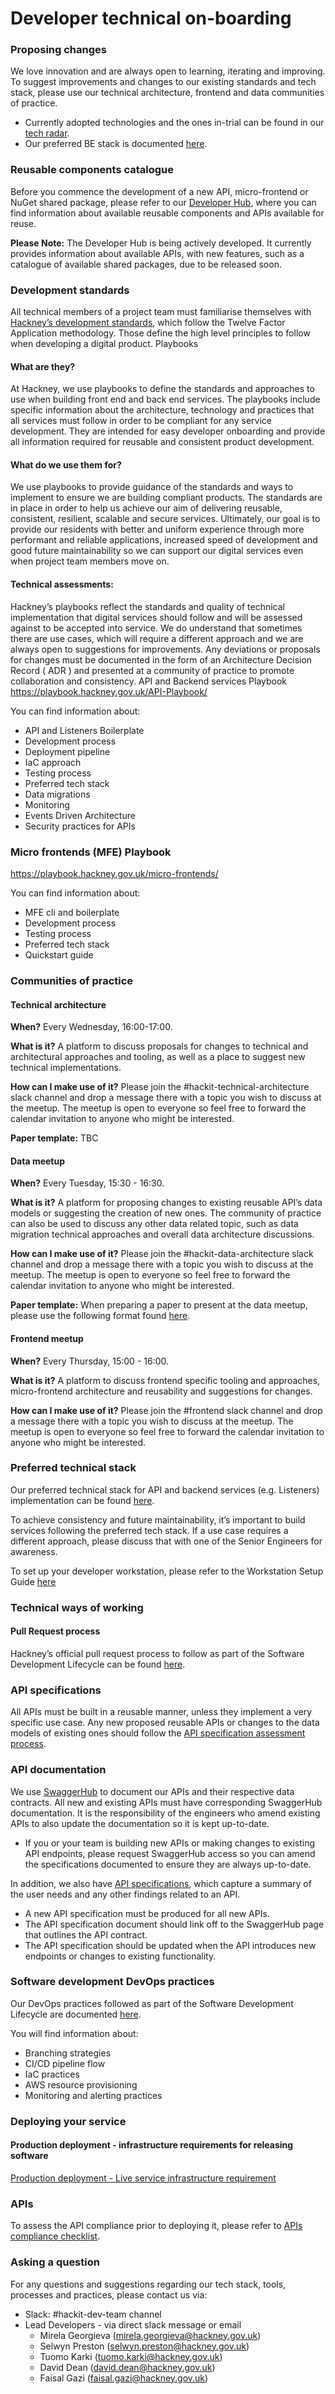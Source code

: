 # Developer technical on-boarding

### Proposing changes
We love innovation and are always open to learning, iterating and improving. To suggest improvements and changes to our existing standards and tech stack, please use our technical architecture, frontend and data communities of practice.
- Currently adopted technologies and the ones in-trial can be found in our [tech radar](https://playbook.hackney.gov.uk/tech-radar).
- Our preferred BE stack is documented [here](https://playbook.hackney.gov.uk/API-Playbook/preferred_tech_stack/).

### Reusable components catalogue
Before you commence the development of a new API, micro-frontend or NuGet shared package, please refer to our [Developer Hub](https://developer-api.hackney.gov.uk/), where you can find information about available reusable components and APIs available for reuse.

**Please Note:** The Developer Hub is being actively developed. It currently provides information about available APIs, with new features, such as a catalogue of available shared packages, due to be released soon.

### Development standards
All technical members of a project team must familiarise themselves with [Hackney’s development standards](https://playbook.hackney.gov.uk/ways-of-working/), which follow the Twelve Factor Application methodology. Those define the high level principles to follow when developing a digital product.
Playbooks

#### What are they?

At Hackney, we use playbooks to define the standards and approaches to use when building front end and back end services. The playbooks include specific information about the architecture, technology and practices that all services must follow in order to be compliant for any service development. They are intended for easy developer onboarding and provide all information required for reusable and consistent product development.

#### What do we use them for?

We use playbooks to provide guidance of the standards and ways to implement to ensure we are building compliant products. The standards are in place in order to help us achieve our aim of delivering reusable, consistent, resilient, scalable and secure services. Ultimately, our goal is to provide our residents with better and uniform experience through more performant and reliable applications, increased speed of development and good future maintainability so we can support our digital services even when project team members move on.

#### Technical assessments:

Hackney’s playbooks reflect the standards and quality of technical implementation that digital services should follow and will be assessed against to be accepted into service. We do understand that sometimes there are use cases, which will require a different approach and we are always open to suggestions for improvements. Any deviations or proposals for changes must be documented in the form of an Architecture Decision Record ( ADR ) and presented at a community of practice to promote collaboration and consistency.
API and Backend services Playbook
https://playbook.hackney.gov.uk/API-Playbook/

You can find information about:
- API and Listeners Boilerplate
- Development process
- Deployment pipeline
- IaC approach
- Testing process
- Preferred tech stack
- Data migrations
- Monitoring
- Events Driven Architecture
- Security practices for APIs

### Micro frontends (MFE) Playbook
https://playbook.hackney.gov.uk/micro-frontends/

You can find information about:
- MFE cli and boilerplate
- Development process
- Testing process
- Preferred tech stack
- Quickstart guide

### Communities of practice

#### Technical architecture

**When?** Every Wednesday, 16:00-17:00.

**What is it?** A platform to discuss proposals for changes to technical and architectural approaches and tooling, as well as a place to suggest new technical implementations.

**How can I make use of it?** Please join the #hackit-technical-architecture slack channel and drop a message there with a topic you wish to discuss at the meetup. The meetup is open to everyone so feel free to forward the calendar invitation to anyone who might be interested.

**Paper template:** TBC

#### Data meetup

**When?** Every Tuesday, 15:30 - 16:30.

**What is it?** A platform for proposing changes to existing reusable API’s data models or suggesting the creation of new ones. The community of practice can also be used to discuss any other data related topic, such as data migration technical approaches and overall data architecture discussions.

**How can I make use of it?** Please join the #hackit-data-architecture slack channel and drop a message there with a topic you wish to discuss at the meetup. The meetup is open to everyone so feel free to forward the calendar invitation to anyone who might be interested.

**Paper template:** When preparing a paper to present at the data meetup, please use the following format found [here](https://docs.google.com/document/d/1aIf6K7_ipH7QPtzzBFfSRBhoV98vPVKL5CaKWpLBrs8/edit?usp=sharing).


#### Frontend meetup

**When?** Every Thursday, 15:00 - 16:00.

**What is it?** A platform to discuss frontend specific tooling and approaches, micro-frontend architecture and reusability and suggestions for changes.

**How can I make use of it?** Please join the #frontend slack channel and drop a message there with a topic you wish to discuss at the meetup. The meetup is open to everyone so feel free to forward the calendar invitation to anyone who might be interested.

### Preferred technical stack
Our preferred technical stack for API and backend services (e.g. Listeners) implementation can be found [here](https://playbook.hackney.gov.uk/API-Playbook/preferred_tech_stack/).

To achieve consistency and future maintainability, it’s important to build services following the preferred tech stack. If a use case requires a different approach, please discuss that with one of the Senior Engineers for awareness.

To set up your developer workstation, please refer to the Workstation Setup Guide [here](https://docs.google.com/document/d/1PaID4hmDJPzW2onOaKytVL3qrTB_HyYW3_EWyRmWC48/edit?usp=sharing)

### Technical ways of working

#### Pull Request process
Hackney’s official pull request process to follow as part of the Software Development Lifecycle can be found [here](https://playbook.hackney.gov.uk/ways-of-working/).

### API specifications
All APIs must be built in a reusable manner, unless they implement a very specific use case. Any new proposed reusable APIs or changes to the data models of existing ones should follow the [API specification assessment process](https://playbook.hackney.gov.uk/api-specifications/assessment_process).


### API documentation
We use [SwaggerHub](https://app.swaggerhub.com/organizations/Hackney) to document our APIs and their respective data contracts. All new and existing APIs must have corresponding SwaggerHub documentation. It is the responsibility of the engineers who amend existing APIs to also update the documentation so it is kept up-to-date.
- If you or your team is building new APIs or making changes to existing API endpoints, please request SwaggerHub access so you can amend the specifications documented to ensure they are always up-to-date.

In addition, we also have [API specifications](https://playbook.hackney.gov.uk/api-specifications/), which capture a summary of the user needs and any other findings related to an API.
- A new API specification must be produced for all new APIs.
- The API specification document should link off to the SwaggerHub page that outlines the API contract.
- The API specification should be updated when the API introduces new endpoints or changes to existing functionality.

### Software development DevOps practices
Our DevOps practices followed as part of the Software Development Lifecycle are documented [here](https://playbook.hackney.gov.uk/API-Playbook/deployment_pipeline/).

You will find information about:
- Branching strategies
- CI/CD pipeline flow
- IaC practices
- AWS resource provisioning
- Monitoring and alerting practices

### Deploying your service
#### Production deployment - infrastructure requirements for releasing software
[Production deployment - Live service infrastructure requirement](https://docs.google.com/document/d/1UrT6u4j8AlyPf-aD_E4c30uH27MJgIJoVxYR9kKGzFw/edit)

### APIs
To assess the API compliance prior to deploying it, please refer to [APIs compliance checklist](./api_compliance.md).

### Asking a question
For any questions and suggestions regarding our tech stack, tools, processes and practices, please contact us via:

- Slack: #hackit-dev-team channel
- Lead Developers - via direct slack message or email
    - Mirela Georgieva (mirela.georgieva@hackney.gov.uk)
    - Selwyn Preston (selwyn.preston@hackney.gov.uk)
    - Tuomo Karki (tuomo.karki@hackney.gov.uk)
    - David Dean (david.dean@hackney.gov.uk)
    - Faisal Gazi (faisal.gazi@hackney.gov.uk)

